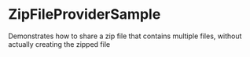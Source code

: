 # ZipFileProviderSample
Demonstrates how to share a zip file that contains multiple files, without actually creating the zipped file
